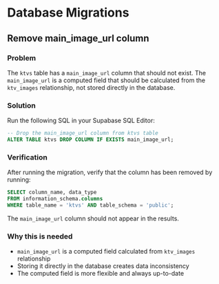 # Database Migrations

## Remove main_image_url column

### Problem
The `ktvs` table has a `main_image_url` column that should not exist. The `main_image_url` is a computed field that should be calculated from the `ktv_images` relationship, not stored directly in the database.

### Solution
Run the following SQL in your Supabase SQL Editor:

```sql
-- Drop the main_image_url column from ktvs table
ALTER TABLE ktvs DROP COLUMN IF EXISTS main_image_url;
```

### Verification
After running the migration, verify that the column has been removed by running:

```sql
SELECT column_name, data_type 
FROM information_schema.columns 
WHERE table_name = 'ktvs' AND table_schema = 'public';
```

The `main_image_url` column should not appear in the results.

### Why this is needed
- `main_image_url` is a computed field calculated from `ktv_images` relationship
- Storing it directly in the database creates data inconsistency
- The computed field is more flexible and always up-to-date
